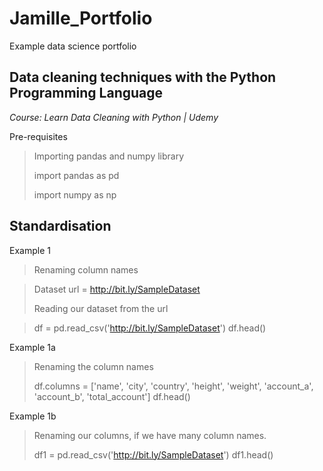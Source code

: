 # Jamille_Portfolio

Example data science portfolio

## Data cleaning techniques with the Python Programming Language

*Course: Learn Data Cleaning with Python | Udemy*

Pre-requisites
>
> Importing pandas and numpy library
>
> import pandas as pd
>
> import numpy as np

## Standardisation

Example 1

>Renaming column names

> Dataset url = http://bit.ly/SampleDataset
>
> Reading our dataset from the url 

> df = pd.read_csv('http://bit.ly/SampleDataset')
df.head()

Example 1a
>
> Renaming the column names
>
>
> df.columns = ['name', 'city', 'country', 'height', 'weight', 'account_a', 'account_b', 'total_account']
df.head()

Example 1b
>
>Renaming our columns, if we have many column names.
>
> df1 = pd.read_csv('http://bit.ly/SampleDataset')
> df1.head()
